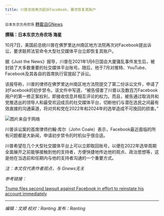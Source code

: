 ```yaml
---
title: 川普总统再次起诉Facebook，要求恢复其账户
---
```

`日本东京方舟农场` [轉載自GNews](https://gnews.org/zh-hans/1584182/)

**撰稿：日本东京方舟农场 海星**

10月7日，美国前总统川普在佛罗里达州南区地方法院再次对Facebook提出诉讼，要求联邦法官命令大型社交媒体平台立即恢复其账户。

据《Just the News》报导，川普在2021年1月6日国会大厦骚乱事件发生后，被封锁了大多数重要的社交媒体平台账号。随后，他于7月对推特、YouTube、Facebook及其各自的首席执行官提起了诉讼。

该报导称，川普的律师在佛罗里达州南区地方法院提交了第二份诉讼文件，申请了对Facebook的初步禁令。该文件中写道，“被告侵害了川普以及数百万Facebook用户的第一修正案权利，即接收信息并相互评论的权力。而且，被告通过取消共和党推选出的领导人和最受欢迎成员的社交媒体平台，切断他们与潜在选民之间最有效直接的沟通渠道，将对共和党在2022年和2024年的选举造成不可挽回的损害。”

![](https://assets.gnews.org/wp-content/uploads/2021/10/1508181428382546.jpg)图片来自于网络

川普诉讼案的首席律师约翰·库尔（John Coale）表示，Facebook最近面临的所有问题都是大新闻，申请初步禁令的时机似乎很合适。

川普希望在几个大型社交媒体平台上可以立即取回账号，以便在2022年选举周期全面展开之前能够接触到他的支持者，方便快捷地传达他的观点、政治思想等，这是他在当选前和任期内与他的支持者沟通的一个重要方式。

*注：本文仅代表作者观点，与 Gnews无关*

*参考链接：*

[Trump files second lawsuit against Facebook in effort to reinstate his account immediately](https://justthenews.com/government/courts-law/trump-files-second-lawsuit-against-facebook-effort-reinstate-his-account)

* * *

*编辑：文顺 校对：Ranting 发布：Ranting*
